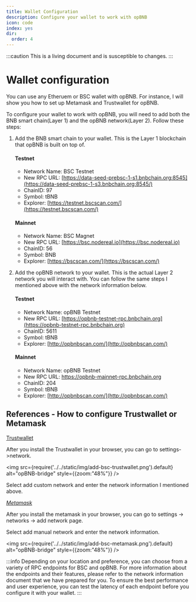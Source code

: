 ```yaml
---
title: Wallet Configuration
description: Configure your wallet to work with opBNB
icon: code
index: yes
dir:
  order: 4
---
```


:::caution 
This is a living document and is susceptible to changes. 
:::

# Wallet configuration

You can use any Etheruem or BSC wallet with opBNB. For instance, I will show you how to set up Metamask and Trustwallet for opBNB.

To configure your wallet to work with opBNB, you will need to add both the BNB smart chain(Layer 1) and the opBNB network(Layer 2). Follow these steps: 

1. Add the BNB smart chain to your wallet. This is the Layer 1 blockchain that opBNB is built on top of.

   #### Testnet

   - Network Name: BSC Testnet
   - New RPC URL: [https://data-seed-prebsc-1-s1.bnbchain.org:8545](https://data-seed-prebsc-1-s3.bnbchain.org:8545/)
   - ChainID: 97
   - Symbol: tBNB
   - Explorer: [https://testnet.bscscan.com/](https://testnet.bscscan.com/)

   #### Mainnet

   - Network Name: BSC Magnet
   - New RPC URL:  [https://bsc.nodereal.io](https://bsc.nodereal.io)
   - ChainID: 56
   - Symbol: BNB
   - Explorer: [https://bscscan.com/](https://bscscan.com/)

2. Add the opBNB network to your wallet. This is the actual Layer 2 network you will interact with. You can follow the same steps I mentioned above with the network information below.

   #### Testnet

   - Network Name: opBNB Testnet
   - New RPC URL: [https://opbnb-testnet-rpc.bnbchain.org](https://opbnb-testnet-rpc.bnbchain.org)
   - ChainID: 5611
   - Symbol: tBNB
   - Explorer: [http://opbnbscan.com/](http://opbnbscan.com/)

   #### Mainnet

   - Network Name: opBNB Testnet
   - New RPC URL: [https://opbnb-mainnet-rpc.bnbchain.org ](https://opbnb-mainnet-rpc.bnbchain.org)
   - ChainID: 204
   - Symbol: tBNB
   - Explorer: [http://opbnbscan.com/](http://opbnbscan.com/)

## References - How to configure Trustwallet or Metamask

[Trustwallet](https://chrome.google.com/webstore/detail/trust-wallet/egjidjbpglichdcondbcbdnbeeppgdph)

After you install the Trustwallet in your browser, you can go to settings->network.

<img
  src={require('../../static/img/add-bsc-trustwallet.png').default}
  alt="opBNB-bridge"
  style={{zoom:"48%"}}
/>

Select add custom network and enter the network information I mentioned above.

*[Metamask](https://chrome.google.com/webstore/detail/metamask/nkbihfbeogaeaoehlefnkodbefgpgknn)*

After you install the metamask in your browser, you can go to settings -> networks -> add network page. 

Select add manual network and enter the network information.

<img
  src={require('../../static/img/add-bsc-metamask.png').default}
  alt="opBNB-bridge"
  style={{zoom:"48%"}}
/>



:::info
Depending on your location and preference, you can choose from a variety of RPC endpoints for BSC and opBNB. For more information about the endpoints and their features, please refer to the network information document that we have prepared for you. To ensure the best performance and user experience, you can test the latency of each endpoint before you configure it with your wallet.
:::
